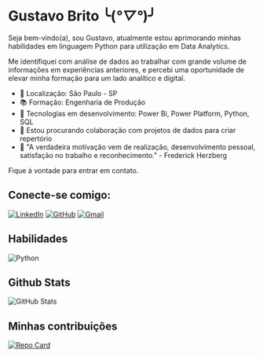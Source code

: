 # Gustavo Brito ╰(*°▽°*)╯

Seja bem-vindo(a), sou Gustavo, atualmente estou aprimorando minhas habilidades em linguagem Python para utilização em Data Analytics. 

Me identifiquei com análise de dados ao trabalhar com grande volume de informações em experiências anteriores, e percebi uma oportunidade de elevar minha formação para um lado analítico e digital.

* 🚩 Localização: São Paulo - SP
* 📚 Formação: Engenharia de Produção
* 🌱 Tecnologias em desenvolvimento: Power Bi, Power Platform, Python, SQL
* 👯 Estou procurando colaboração com projetos de dados para criar repertório
* 💭 "A verdadeira motivação vem de realização, desenvolvimento pessoal, satisfação no trabalho e reconhecimento." - Frederick Herzberg

Fique à vontade para entrar em contato.

## Conecte-se comigo:

[![LinkedIn](https://img.shields.io/badge/LinkedIn-0077B5?style=for-the-badge&logo=linkedin&logoColor=white)](https://www.linkedin.com/in/gustavo-brito-64388b168/) [![GitHub](https://img.shields.io/badge/GitHub-100000?style=for-the-badge&logo=github&logoColor=white)](https://github.com/GustavoALBRITO) [![Gmail](https://img.shields.io/badge/Gmail-333333?style=for-the-badge&logo=gmail&logoColor=red)](mailto:gustavo.zf.02@gmail.com)

## Habilidades

![Python](https://img.shields.io/badge/python-3670A0?style=for-the-badge&logo=python&logoColor=ffdd54)

## Github Stats

![GitHub Stats](https://github-readme-stats.vercel.app/api?username=GustavoALBRITO&theme=transparent&bg_color=000&border_color=30A3DC&show_icons=true&icon_color=30A3DC&title_color=E94D5F&text_color=FFF)


## Minhas contribuições

[![Repo Card](https://github-readme-stats.vercel.app/api/pin/?username=GustavoALBRITO&repo=dio-lab-open-source&bg_color=000&border_color=30A3DC&show_icons=true&icon_color=30A3DC&title_color=E94D5F&text_color=FFF)](https://github.com/GustavoALBRITO/dio-lab-open-source)


<!--
**GustavoALBRITO/GustavoALBRITO** is a ✨ _special_ ✨ repository because its `README.md` (this file) appears on your GitHub profile.

Here are some ideas to get you started:

- 🔭 I’m currently working on ...
- 🌱 I’m currently learning ...
- 👯 I’m looking to collaborate on ...
- 🤔 I’m looking for help with ...
- 💬 Ask me about ...
- 📫 How to reach me: ...
- 😄 Pronouns: ...
- ⚡ Fun fact: ...
-->

